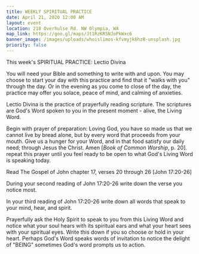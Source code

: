 ```yaml
---
title: WEEKLY SPIRITUAL PRACTICE
date: April 21, 2020 12:00 AM
layout: event
location: 218 Overhulse Rd. NW Olympia, WA
map_link: https://goo.gl/maps/Jt1RzKR5NJoPkWxc6
banner_image: /images/uploads/whoislimos-kfvmyjk6hz8-unsplash.jpg
priority: false
---
```

This week's SPIRITUAL PRACTICE: Lectio Divina

You will need your Bible and something to write with and upon. You may choose to start your day with this practice and find that it "walks with you" through the day. Or in the evening as you come to close of the day, the practice may offer you solace, peace of mind, and calming of anxieties.

Lectio Divina is the practice of prayerfully reading scripture. The scriptures are God's Word spoken to you in the present moment - alive, the Living Word.

Begin with prayer of preparation: Loving God, you have so made us that we cannot live by bread alone, but by every word that proceeds from your mouth. Give us a hunger for your Word, and in that food satisfy our daily need; through Jesus the Christ. Amen [*Book of Common Worship*, p. 20]. repeat this prayer until you feel ready to be open to what God's Living Word is speaking today.

Read The Gospel of John chapter 17, verses 20 through 26 \[John 17:20-26]

During your second reading of John 17:20-26 write down the verse you notice most.

In your third reading of John 17:20-26 write down all words that speak to your mind, hear, and spirit.

Prayerfully ask the Holy Spirit to speak to you from this Living Word and notice what your soul hears with its spiritual ears and what your heart sees with your spiritual eyes. Write this down if you so choose or hold in your heart. Perhaps God's Word speaks words of invitation to notice the delight of "BEING" sometimes God's word prompts us to action.